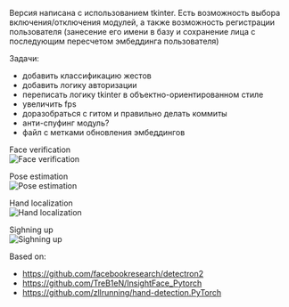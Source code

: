 Версия написана с использованием tkinter.
Есть возможность выбора включения/отключения модулей, а также возможность регистрации пользователя (занесение его имени в базу и сохранение лица с последующим пересчетом эмбеддинга пользователя)

Задачи:
- добавить классификацию жестов
- добавить логику авторизации
- переписать логику tkinter в объектно-ориентированном стиле
- увеличить fps
- доразобраться с гитом и правильно делать коммиты
- анти-спуфинг модуль?
- файл с метками обновления эмбеддингов


Face verification  
![Face verification](gifs/face.gif)



Pose estimation  
![Pose estimation](gifs/pose.gif)



Hand localization  
![Hand localization](gifs/hand.gif)



Sighning up  
![Sighning up](gifs/new_user_registration.gif)

Based on:
- https://github.com/facebookresearch/detectron2
- https://github.com/TreB1eN/InsightFace_Pytorch
- https://github.com/zllrunning/hand-detection.PyTorch
